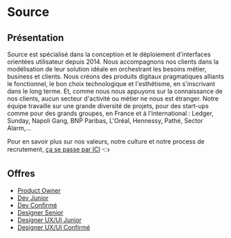 # Source

## Présentation
Source est spécialisé dans la conception et le déploiement d'interfaces orientées utilisateur depuis 2014. Nous accompagnons nos clients dans la modélisation de leur solution idéale en orchestrant les besoins métier, business et clients. Nous créons des produits digitaux pragmatiques alliants le fonctionnel, le bon choix technologique et l'esthétisme, en s'inscrivant dans le long terme. Et, comme nous nous appuyons sur la connaissance de nos clients, aucun secteur d'activité ou métier ne nous est étranger. Notre équipe travaille sur une grande diversité de projets, pour des start-ups comme pour des grands groupes, en France et à l'international : Ledger, Sunday, Napoli Gang, BNP Paribas, L'Oréal, Hennessy, Pathé, Sector Alarm,...

Pour en savoir plus sur nos valeurs, notre culture et notre process de recrutement, [ça se passe par ICI](https://sourceinteractive.notion.site/Source-Community-Guide-3f8e818d95e843e68a9ca40920b62edb) 👈

## Offres

- [Product Owner](source-product-owner.md)
- [Dev Junior](source-dev-junior.md)
- [Dev Confirmé](source-dev-confirme.md)
- [Designer Senior](source-designer-senior.md)
- [Designer UX/UI Junior](source-designer-ux-ui-junior.md)
- [Designer UX/UI Confirmé](source-designer-ux-ui-confirme.md)
